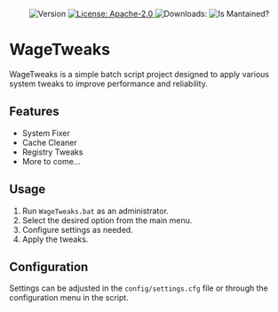 <p align="center">
  <img alt="Version" src="https://img.shields.io/github/v/tag/Teramanbr/TerabyteTweaker?label=Version%3A" />
  <a href="#" target="_blank">
    <img alt="License: Apache-2.0" src="https://img.shields.io/github/license/Teramanbr/TerabyteTweaker" />
  </a>
  <a><img alt="Downloads:" src="https://img.shields.io/github/downloads/Teramanbr/TerabyteTweaker/total.svg" />
  </a>
  <a><img alt="Is Mantained?" src="https://img.shields.io/badge/Mantained:-yes-green.svg" />
  </a>
</p>

# WageTweaks

WageTweaks is a simple batch script project designed to apply various system tweaks to improve performance and reliability.

## Features

- System Fixer
- Cache Cleaner
- Registry Tweaks
- More to come...

## Usage

1. Run `WageTweaks.bat` as an administrator.
2. Select the desired option from the main menu.
3. Configure settings as needed.
4. Apply the tweaks.

## Configuration

Settings can be adjusted in the `config/settings.cfg` file or through the configuration menu in the script.
